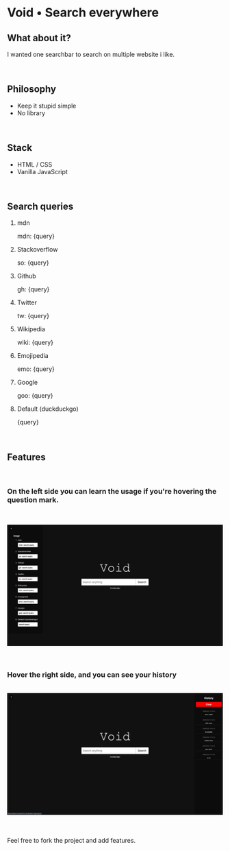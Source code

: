 # Void • Search everywhere

## What about it?

I wanted one searchbar to search on multiple website i like.

<br>

## Philosophy

- Keep it stupid simple
- No library

<br>

## Stack

- HTML / CSS
- Vanilla JavaScript

<br>

## Search queries

<ol>
    <li>mdn</li>
    <p>mdn: {query}</p>
    <li>Stackoverflow</li>
    <p>so: {query}</p>
    <li>Github</li>
    <p>gh: {query}</p>
    <li>Twitter</li>
    <p>tw: {query}</p>
    <li>Wikipedia</li>
    <p>wiki: {query}</p>
    <li>Emojipedia</li>
    <p>emo: {query}</p>
    <li>Google</li>
    <p>goo: {query}</p>
    <li>Default (duckduckgo)</li>
    <p>{query}</p>
</ol>

<br>

## Features

<br>

### On the left side you can learn the usage if you're hovering the question mark.

<br>

<a href="https://void.qweit.com/"><img src="./preview-usage.jpg"></a>

<br>

### Hover the right side, and you can see your history

<br>
<a href="https://void.qweit.com/"><img src="./preview-history.jpg"></a>

<br></br>
Feel free to fork the project and add features.
